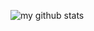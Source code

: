 ![my github stats](https://github-readme-stats.vercel.app/api?username=ddiebel&show_icons=true&theme=dark)
